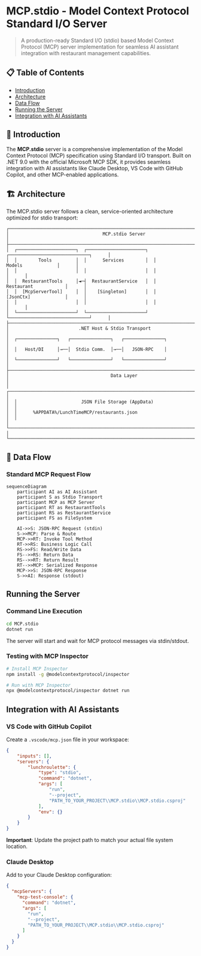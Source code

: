 # MCP.stdio - Model Context Protocol Standard I/O Server

> A production-ready Standard I/O (stdio) based Model Context Protocol (MCP) server implementation for seamless AI assistant integration with restaurant management capabilities.

## 📋 Table of Contents

- [Introduction](#-introduction)
- [Architecture](#️-architecture)
- [Data Flow](#-data-flow)
- [Running the Server](#running-the-server)
- [Integration with AI Assistants](#integration-with-ai-assistants)

## 🌟 Introduction

The **MCP.stdio** server is a comprehensive implementation of the Model Context Protocol (MCP) specification using Standard I/O transport. Built on .NET 9.0 with the official Microsoft MCP SDK, it provides seamless integration with AI assistants like Claude Desktop, VS Code with GitHub Copilot, and other MCP-enabled applications.

## 🏗️ Architecture

The MCP.stdio server follows a clean, service-oriented architecture optimized for stdio transport:

```
┌────────────────────────────────────────────────────────────────────────────────────────────┐
│                                   MCP.stdio Server                                         │
├────────────────────────────────────────────────────────────────────────────────────────────┤
│  ┌──────────────────────┐  ┌──────────────────────┐  ┌──────────────────────────────┐      │
│  │        Tools         │  │      Services        │  │           Models             │      │
│  │                      │  │                      │  │                              │      │
│  │  RestaurantTools     │◄─┤  RestaurantService   │  │        Restaurant            │      │
│  │  [McpServerTool]     │  │    [Singleton]       │  │        [JsonCtx]             │      │
│  │                      │  │                      │  │                              │      │
│  └──────────────────────┘  └──────────────────────┘  └──────────────────────────────┘      │
├────────────────────────────────────────────────────────────────────────────────────────────┤
│                          .NET Host & Stdio Transport                                       │
│  ┌───────────────┐   ┌───────────────┐   ┌───────────────┐                                 │
│  │   Host/DI     │→──│  Stdio Comm.  │→──│   JSON-RPC    │                                 │
│  └───────────────┘   └───────────────┘   └───────────────┘                                 │
├────────────────────────────────────────────────────────────────────────────────────────────┤
│                                      Data Layer                                            │
│  ┌──────────────────────────────────────────────────────────────────────────────────────┐  │
│  │                        JSON File Storage (AppData)                                   │  │
│  │      %APPDATA%/LunchTimeMCP/restaurants.json                                         │  │
│  └──────────────────────────────────────────────────────────────────────────────────────┘  │
└────────────────────────────────────────────────────────────────────────────────────────────┘
```
## 🔄 Data Flow

### Standard MCP Request Flow

```mermaid
sequenceDiagram
    participant AI as AI Assistant
    participant S as Stdio Transport
    participant MCP as MCP Server
    participant RT as RestaurantTools
    participant RS as RestaurantService
    participant FS as FileSystem

    AI->>S: JSON-RPC Request (stdin)
    S->>MCP: Parse & Route
    MCP->>RT: Invoke Tool Method
    RT->>RS: Business Logic Call
    RS->>FS: Read/Write Data
    FS-->>RS: Return Data
    RS-->>RT: Return Result
    RT-->>MCP: Serialized Response
    MCP->>S: JSON-RPC Response
    S->>AI: Response (stdout)
```


## Running the Server

### Command Line Execution
```bash
cd MCP.stdio
dotnet run
```

The server will start and wait for MCP protocol messages via stdin/stdout.

### Testing with MCP Inspector
```bash
# Install MCP Inspector
npm install -g @modelcontextprotocol/inspector

# Run with MCP Inspector
npx @modelcontextprotocol/inspector dotnet run
```

## Integration with AI Assistants

### VS Code with GitHub Copilot

Create a `.vscode/mcp.json` file in your workspace:

```json
{
    "inputs": [],
    "servers": {
        "lunchroulette": {
            "type": "stdio",
            "command": "dotnet",
            "args": [
                "run",
                "--project",
                "PATH_TO_YOUR_PROJECT\\MCP.stdio\\MCP.stdio.csproj"
            ],
            "env": {}
        }
    }
}
```

**Important**: Update the project path to match your actual file system location.

### Claude Desktop

Add to your Claude Desktop configuration:

```json
{
  "mcpServers": {
    "mcp-test-console": {
      "command": "dotnet",
      "args": [
        "run",
        "--project",
        "PATH_TO_YOUR_PROJECT\\MCP.stdio\\MCP.stdio.csproj"
      ]
    }
  }
}
```

